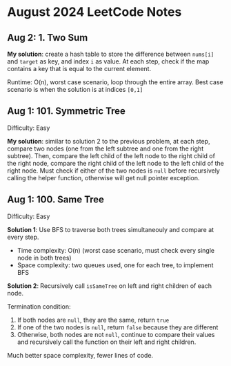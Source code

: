 # August 2024 LeetCode Notes

## Aug 2: 1. Two Sum
**My solution**: create a hash table to store the difference between `nums[i]` and `target` as key, and index `i` as value. At each step, check if the map contains a key that is equal to the current element.

Runtime: O(n), worst case scenario, loop through the entire array. Best case scenario is when the solution is at indices `[0,1]`

## Aug 1: 101. Symmetric Tree
Difficulty: Easy

**My solution**: similar to solution 2 to the previous problem, at each step, compare two nodes (one from the left subtree and one from the right subtree). Then, compare the left child of the left node to the right child of the right node, compare the right child of the left node to the left child of the right node.
Must check if either of the two nodes is `null` before recursively calling the helper function, otherwise will get null pointer exception.

## Aug 1: 100. Same Tree 
Difficulty: Easy

**Solution 1**: Use BFS to traverse both trees simultaneouly and compare at every step.
- Time complexity: O(n) (worst case scenario, must check every single node in both trees)
- Space complexity: two queues used, one for each tree, to implement BFS

**Solution 2**: Recursively call `isSameTree` on left and right children of each node.

Termination condition:
1. If both nodes are `null`, they are the same, return `true`
2. If one of the two nodes is `null`, return `false` because they are different
3. Otherwise, both nodes are not `null`, continue to compare their values and recursively call the function on their left and right children.

Much better space complexity, fewer lines of code.